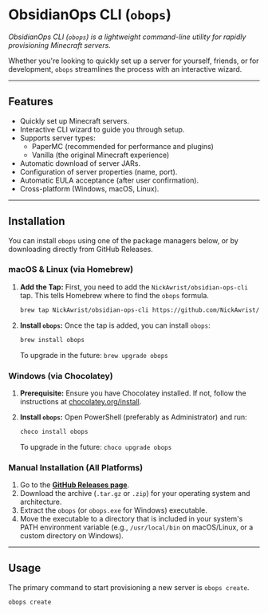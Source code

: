# ObsidianOps CLI (`obops`)

*ObsidianOps CLI (`obops`) is a lightweight command-line utility for rapidly provisioning Minecraft servers.*

Whether you're looking to quickly set up a server for yourself, friends, or for development, `obops` streamlines the process with an interactive wizard.

---

## Features

* Quickly set up Minecraft servers.
* Interactive CLI wizard to guide you through setup.
* Supports server types:
    * PaperMC (recommended for performance and plugins)
    * Vanilla (the original Minecraft experience)
* Automatic download of server JARs.
* Configuration of server properties (name, port).
* Automatic EULA acceptance (after user confirmation).
* Cross-platform (Windows, macOS, Linux).

---

## Installation

You can install `obops` using one of the package managers below, or by downloading directly from GitHub Releases.

### macOS & Linux (via Homebrew)

1.  **Add the Tap:**
    First, you need to add the `NickAwrist/obsidian-ops-cli` tap. This tells Homebrew where to find the `obops` formula.
    ```bash
    brew tap NickAwrist/obsidian-ops-cli https://github.com/NickAwrist/obsidian-ops-cli
    ```

2.  **Install `obops`:**
    Once the tap is added, you can install `obops`:
    ```bash
    brew install obops
    ```

    To upgrade in the future: `brew upgrade obops`

### Windows (via Chocolatey)

1.  **Prerequisite:** Ensure you have Chocolatey installed. If not, follow the instructions at [chocolatey.org/install](https://chocolatey.org/install).

2.  **Install `obops`:**
    Open PowerShell (preferably as Administrator) and run:
    ```powershell
    choco install obops
    ```

    To upgrade in the future: `choco upgrade obops`

### Manual Installation (All Platforms)

1.  Go to the [**GitHub Releases page**](https://github.com/NickAwrist/obsidian-ops-cli/releases).
2.  Download the archive (`.tar.gz` or `.zip`) for your operating system and architecture.
3.  Extract the `obops` (or `obops.exe` for Windows) executable.
4.  Move the executable to a directory that is included in your system's PATH environment variable (e.g., `/usr/local/bin` on macOS/Linux, or a custom directory on Windows).

---

## Usage

The primary command to start provisioning a new server is `obops create`.

```bash
obops create
```